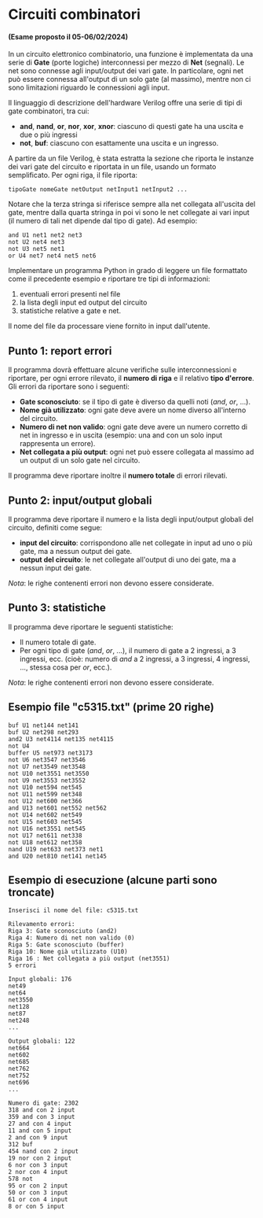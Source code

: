 # Circuiti combinatori

#### (Esame proposto il 05-06/02/2024)

In un circuito elettronico combinatorio, una funzione è implementata da una serie di **Gate** (porte logiche) interconnessi per mezzo di **Net** (segnali). Le net sono connesse agli input/output dei vari gate. In particolare, ogni net può essere connessa all'output di un solo gate (al massimo), mentre non ci sono limitazioni riguardo le connessioni agli input.

Il linguaggio di descrizione dell'hardware Verilog offre una serie di tipi di gate combinatori, tra cui:

- **and**, **nand**, **or**, **nor**, **xor**, **xnor**: ciascuno di questi gate ha una uscita e due o più ingressi
- **not**, **buf**: ciascuno con esattamente una uscita e un ingresso.

A partire da un file Verilog, è stata estratta la sezione che riporta le instanze dei vari gate del circuito e riportata in un file, usando un formato semplificato. Per ogni riga, il file riporta:

    tipoGate nomeGate netOutput netInput1 netInput2 ...

Notare che la terza stringa si riferisce sempre alla net collegata all'uscita del gate, mentre dalla quarta stringa in poi vi sono le net collegate ai vari input (il numero di tali net dipende dal tipo di gate). Ad esempio:

    and U1 net1 net2 net3 
    not U2 net4 net3
    not U3 net5 net1
    or U4 net7 net4 net5 net6

Implementare un programma Python in grado di leggere un file formattato come il precedente esempio e riportare tre tipi di informazioni:

1.    eventuali errori presenti nel file
2.    la lista degli input ed output del circuito
3.    statistiche relative a gate e net.

Il nome del file da processare viene fornito in input dall'utente.

## Punto 1: report errori

Il programma dovrà effettuare alcune verifiche sulle interconnessioni e riportare, per ogni errore rilevato, il **numero di riga** e il relativo **tipo d'errore**. Gli errori da riportare sono i seguenti:

-    **Gate sconosciuto**: se il tipo di gate è diverso da quelli noti (*and*, *or*, ...).
-    **Nome già utilizzato**: ogni gate deve avere un nome diverso all'interno del circuito.
-    **Numero di net non valido**: ogni gate deve avere un numero corretto di net in ingresso e in uscita (esempio: una and con un solo input rappresenta un errore).
-    **Net collegata a più output**: ogni net può essere collegata al massimo ad un output di un solo gate nel circuito.

Il programma deve riportare inoltre il **numero totale** di errori rilevati.

## Punto 2: input/output globali

Il programma deve riportare il numero e la lista degli input/output globali del circuito, definiti come segue:

-    **input del circuito**: corrispondono alle net collegate in input ad uno o più gate, ma a nessun output dei gate.
-    **output del circuito**: le net collegate all'output di uno dei gate, ma a nessun input dei gate.

*Nota*: le righe contenenti errori non devono essere considerate.

## Punto 3: statistiche

Il programma deve riportare le seguenti statistiche:

-    Il numero totale di gate.
-    Per ogni tipo di gate (*and*, *or*, ...), il numero di gate a 2 ingressi, a 3 ingressi, ecc. (cioè: numero di *and* a 2 ingressi, a 3 ingressi, 4 ingressi, ..., stessa cosa per *or*, ecc.).

*Nota*: le righe contenenti errori non devono essere considerate.

## Esempio file "c5315.txt" (prime 20 righe)

    buf U1 net144 net141
    buf U2 net298 net293
    and2 U3 net4114 net135 net4115
    not U4 
    buffer U5 net973 net3173
    not U6 net3547 net3546
    not U7 net3549 net3548
    not U10 net3551 net3550
    not U9 net3553 net3552
    not U10 net594 net545
    not U11 net599 net348
    not U12 net600 net366
    and U13 net601 net552 net562
    not U14 net602 net549
    not U15 net603 net545
    not U16 net3551 net545
    not U17 net611 net338
    not U18 net612 net358
    nand U19 net633 net373 net1
    and U20 net810 net141 net145

## Esempio di esecuzione (alcune parti sono troncate)

    Inserisci il nome del file: c5315.txt

    Rilevamento errori:
    Riga 3: Gate sconosciuto (and2)
    Riga 4: Numero di net non valido (0)
    Riga 5: Gate sconosciuto (buffer)
    Riga 10: Nome già utilizzato (U10)
    Riga 16 : Net collegata a più output (net3551)
    5 errori

    Input globali: 176
    net49
    net64
    net3550
    net128
    net87
    net248
    ...

    Output globali: 122
    net664
    net602
    net685
    net762
    net752
    net696
    ...

    Numero di gate: 2302
    318 and con 2 input
    359 and con 3 input
    27 and con 4 input
    11 and con 5 input
    2 and con 9 input
    312 buf
    454 nand con 2 input
    19 nor con 2 input
    6 nor con 3 input
    2 nor con 4 input
    578 not
    95 or con 2 input
    50 or con 3 input
    61 or con 4 input
    8 or con 5 input
